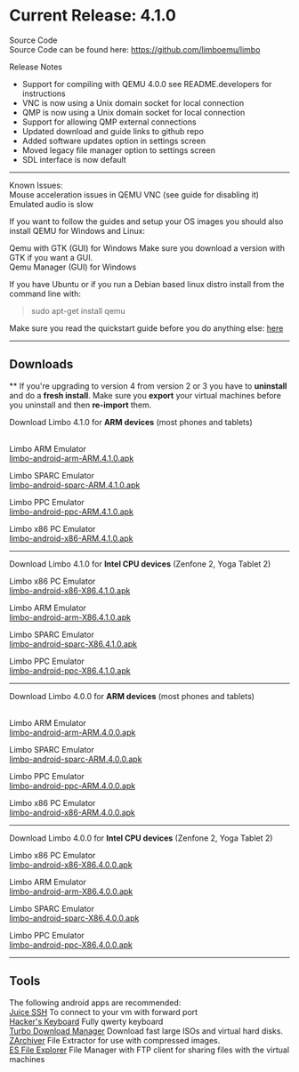 # Current Release: 4.1.0  
Source Code  
Source Code can be found here: https://github.com/limboemu/limbo  
  
  
Release Notes  
  
* Support for compiling with QEMU 4.0.0 see README.developers for instructions
* VNC is now using a Unix domain socket for local connection
* QMP is now using a Unix domain socket for local connection
* Support for allowing QMP external connections
* Updated download and guide links to github repo
* Added software updates option in settings screen
* Moved legacy file manager option to settings screen
* SDL interface is now default
  
  
***

Known Issues:  
Mouse acceleration issues in QEMU VNC (see guide for disabling it)  
Emulated audio is slow  

  
If you want to follow the guides and setup your OS images you should also install QEMU for Windows and Linux:  
  
Qemu with GTK (GUI) for Windows Make sure you download a version with GTK if you want a GUI.  
Qemu Manager (GUI) for Windows  
  
If you have Ubuntu or if you run a Debian based linux distro install from the command line with:   
> sudo apt-get install qemu  
  
Make sure you read the quickstart guide before you do anything else: [here](https://github.com/limboemu/limbo/wiki/Quickstart)  
  
***

## Downloads  
** If you're upgrading to version 4 from version 2 or 3 you have to **uninstall** and do a **fresh install**. Make sure you **export** your virtual machines before you uninstall and then **re-import** them.

﻿Download Limbo 4.1.0 for **ARM devices** (most phones and tablets)  
  ​
  
Limbo ARM Emulator  
[limbo-android-arm-ARM.4.1.0.apk](https://drive.google.com/uc?export=download&id=1xJjY38z7qDha8m0pjgYf-UKb9Wjd7Azx)

Limbo SPARC Emulator   
[limbo-android-sparc-ARM.4.1.0.apk](https://drive.google.com/uc?export=download&id=1QjnTtrRwAJreAnOlB8Bc-9xrF4k1KyF9)  

Limbo PPC Emulator  
[limbo-android-ppc-ARM.4.1.0.apk](https://drive.google.com/uc?export=download&id=13qoS7PTowiR5VLKnyEpUMjdzPON60xj1)  

Limbo x86 PC Emulator  
[limbo-android-x86-ARM.4.1.0.apk](https://drive.google.com/uc?export=download&id=1NImRzuSi5CWYNW5qijJj5YXph1BxKyP3)  

***

Download Limbo 4.1.0 for **Intel CPU devices** (Zenfone 2, Yoga Tablet 2)  
  
  
Limbo x86 PC Emulator  
[limbo-android-x86-X86.4.1.0.apk](https://drive.google.com/uc?export=download&id=11x3Vkl2EaSbk0QiQheP1jNHINgIlh5ld)  

Limbo ARM Emulator  
[limbo-android-arm-X86.4.1.0.apk](https://drive.google.com/uc?export=download&id=1ONJszj16lHZx29m3osR-tTIJtR3Cn7mx)  
  
Limbo SPARC Emulator  
[limbo-android-sparc-X86.4.1.0.apk](https://drive.google.com/uc?export=download&id=1uqBmmnvN2be-O4_kTqiLHCsKMZntM6Dv)  
  
Limbo PPC Emulator  
[limbo-android-ppc-X86.4.1.0.apk](https://drive.google.com/uc?export=download&id=1cqj9w_xQqIs44G_i9OHDR3fQzcbpOg8r)

***

﻿Download Limbo 4.0.0 for **ARM devices** (most phones and tablets)  
  ​
  
Limbo ARM Emulator  
[limbo-android-arm-ARM.4.0.0.apk](https://drive.google.com/uc?export=download&id=1XID78k8hxEQzJqoT5LmMflm6-RDXJoR7)
  
Limbo SPARC Emulator   
[limbo-android-sparc-ARM.4.0.0.apk](https://drive.google.com/uc?export=download&id=1uRj8_g5UJlKMHv2YM24Jo0Wb9UWyhKgv)  
  
Limbo PPC Emulator  
[limbo-android-ppc-ARM.4.0.0.apk](https://drive.google.com/uc?export=download&id=1yHCOonMbvSIhYAMAaiE0KhHjpMdCJu8L)  
  
Limbo x86 PC Emulator  
[limbo-android-x86-ARM.4.0.0.apk](https://drive.google.com/uc?export=download&id=1mF1mZbuf1DHMmUoThFLHPEg8UEcPWeLW)  
  
***

Download Limbo 4.0.0 for **Intel CPU devices** (Zenfone 2, Yoga Tablet 2)  
  
  
Limbo x86 PC Emulator  
[limbo-android-x86-X86.4.0.0.apk](https://drive.google.com/uc?export=download&id=1WxCrFCdF7i2eRbsZUYp8Qi0oIBP5Qaa6)  
  
Limbo ARM Emulator  
[limbo-android-arm-X86.4.0.0.apk](https://drive.google.com/uc?export=download&id=1xOWDfcDb7UniFhwoCgvnYT7Z0K02-5-n)  
  
Limbo SPARC Emulator  
[limbo-android-sparc-X86.4.0.0.apk](https://drive.google.com/uc?export=download&id=1XrmbGmk3kExbM5MAZQ1T8XRM56KZmWKR)  
  
Limbo PPC Emulator  
[limbo-android-ppc-X86.4.0.0.apk](https://drive.google.com/uc?export=download&id=1FcaB45nlKxIBxrNCaQ3AwbRVrhoUu4ld)
  
***  

## Tools
The following android apps are recommended:  
[Juice SSH](https://play.google.com/store/apps/details?id=com.sonelli.juicessh) To connect to your vm with forward port  
[Hacker's Keyboard](https://play.google.com/store/apps/details?id=org.pocketworkstation.pckeyboard) Fully qwerty keyboard  
[Turbo Download Manager](https://play.google.com/store/apps/details?id=com.okythoos.android.tdmpro) Download fast large  ISOs and virtual hard disks.  
[ZArchiver](https://play.google.com/store/apps/details?id=ru.zdevs.zarchiver)  File Extractor for use with compressed images.  
[ES File Explorer](https://play.google.com/store/apps/details?id=com.estrongs.android.pop)  File Manager with FTP client for sharing files with the virtual machines    
  
  